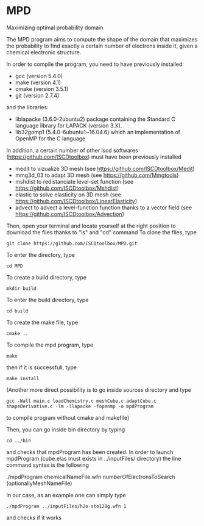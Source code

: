 # MPD
Maximizing optimal probability domain

The MPD program aims to compute the shape of the domain that maximizes the probability to find exactly a certain number of electrons inside it, given a chemical electronic structure.

In order to compile the program, you need to have previously installed:
* gcc (version 5.4.0)
* make (version 4.1)
* cmake (version 3.5.1)
* git (version 2.7.4)

and the libraries:
* liblapacke (3.6.0-2ubuntu2) package containing the Standard C language library for LAPACK (version 3.X).
* lib32gomp1 (5.4.0-6ubuntu1~16.04.6) which an implementation of OpenMP for the C language

In addition, a certain number of other iscd softwares (https://github.com/ISCDtoolbox) must have been previously installed
* medit to vizualize 3D mesh (see https://github.com/ISCDtoolbox/Medit)
* mmg3d_03 to adapt 3D mesh (see https://github.com/Mmgtools)
* mshdist to redistanciate level-set function (see https://github.com/ISCDtoolbox/Mshdist)
* elastic to solve elasticity on 3D mesh (see https://github.com/ISCDtoolbox/LinearElasticity)
* advect to advect a level-function function thanks to a vector field (see https://github.com/ISCDtoolbox/Advection)

Then, open your terminal and locate yourself at the right position to download the files thanks to "ls" and "cd" command
To clone the files, type

	git clone https://github.com/ISCDtoolbox/MPD.git

To enter the directory, type

	cd MPD

To create a build directory, type

	mkdir build

To enter the build directory, type

	cd build

To create the make file, type

	cmake ..

To compile the mpd program, type

	make

then if it is successfull, type

	make install

(Another more direct possibility is to go inside sources directory and type

	gcc -Wall main.c loadChemistry.c meshCube.c adaptCube.c shapeDerivative.c -lm -llapacke -fopenmp -o mpdProgram

to compile program without cmake and makefile)

Then, you can go inside bin directory by typing

	cd ../bin

and checks that mpdProgram has been created. In order to launch mpdProgram (cube.elas must exists in ../inputFiles/ directory) the line command syntax is the following

./mpdProgram chemicalNameFile.wfn numberOfElectronsToSearch (optionallyMeshNameFile)

In our case, as an example one can simply type

	./mpdProgram ../inputFiles/h2o-sto128g.wfn 1

and checks if it works





 





